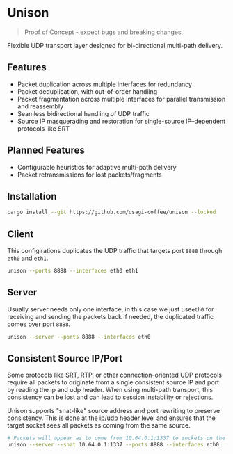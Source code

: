 # Unison

> Proof of Concept - expect bugs and breaking changes.

Flexible UDP transport layer designed for bi-directional multi-path delivery.

## Features

- Packet duplication across multiple interfaces for redundancy
- Packet deduplication, with out-of-order handling
- Packet fragmentation across multiple interfaces for parallel transmission and reassembly
- Seamless bidirectional handling of UDP traffic
- Source IP masquerading and restoration for single-source IP–dependent protocols like SRT

## Planned Features

- Configurable heuristics for adaptive multi-path delivery
- Packet retransmissions for lost packets/fragments

## Installation

```bash
cargo install --git https://github.com/usagi-coffee/unison --locked
```

## Client

This configirations duplicates the UDP traffic that targets port `8888` through `eth0` and `eth1`.

```bash
unison --ports 8888 --interfaces eth0 eth1
```

## Server

Usually server needs only one interface, in this case we just use`eth0` for receiving and sending the packets back if needed, the duplicated traffic comes over port `8888`.

```bash
unison --server --ports 8888 --interfaces eth0
```

## Consistent Source IP/Port

Some protocols like SRT, RTP, or other connection-oriented UDP protocols require all packets to originate from a single consistent source IP and port by reading the ip and udp header. When using multi-path transport, this consistency can be lost and can lead to session instability or rejections.

Unison supports "snat-like" source address and port rewriting to preserve consistency. This is done at the ip/udp header level and ensures that the target socket sees all packets as coming from the same source.

```bash
# Packets will appear as to come from 10.64.0.1:1337 to sockets on the server
unison --server --snat 10.64.0.1:1337 --ports 8888 --interfaces eth0
```

